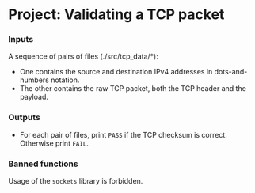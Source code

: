 # Project: Validating a TCP packet

### Inputs
A sequence of pairs of files (./src/tcp_data/*):

- One contains the source and destination IPv4 addresses in dots-and-numbers notation.
- The other contains the raw TCP packet, both the TCP header and the payload.

### Outputs
- For each pair of files, print `PASS` if the TCP checksum is correct. Otherwise print `FAIL`.

### Banned functions
Usage of the `sockets` library is forbidden.

